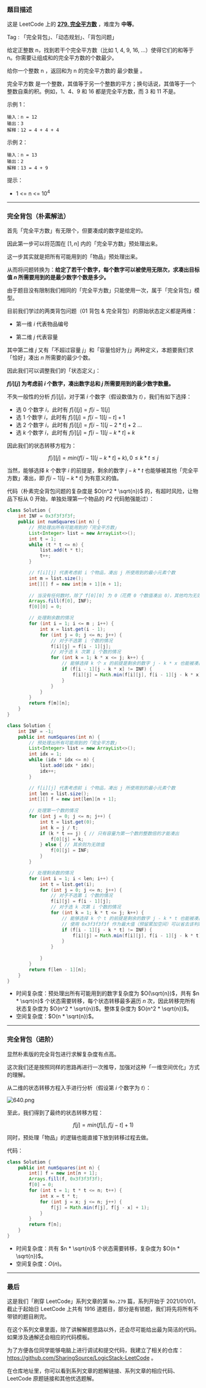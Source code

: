 ### 题目描述

这是 LeetCode 上的 **[279. 完全平方数](https://leetcode-cn.com/problems/perfect-squares/solution/gong-shui-san-xie-xiang-jie-wan-quan-bei-nqes/)** ，难度为 **中等**。

Tag : 「完全背包」、「动态规划」、「背包问题」

给定正整数 n，找到若干个完全平方数（比如 1, 4, 9, 16, ...）使得它们的和等于 n。你需要让组成和的完全平方数的个数最少。

给你一个整数 n ，返回和为 n 的完全平方数的 最少数量 。

完全平方数 是一个整数，其值等于另一个整数的平方；换句话说，其值等于一个整数自乘的积。例如，1、4、9 和 16 都是完全平方数，而 3 和 11 不是。


示例 1：
```
输入：n = 12
输出：3 
解释：12 = 4 + 4 + 4
```
示例 2：
```
输入：n = 13
输出：2
解释：13 = 4 + 9
```

提示：
* 1 <= n <= $10^4$

---

### 完全背包（朴素解法）

首先「完全平方数」有无限个，但要凑成的数字是给定的。

因此第一步可以将范围在 $[1, n]$ 内的「完全平方数」预处理出来。

这一步其实就是把所有可能用到的「物品」预处理出来。

从而将问题转换为：**给定了若干个数字，每个数字可以被使用无限次，求凑出目标值 $n$ 所需要用到的是最少数字个数是多少。**

由于题目没有限制我们相同的「完全平方数」只能使用一次，属于「完全背包」模型。

目前我们学过的两类背包问题（01 背包 & 完全背包）的原始状态定义都是两维：

* 第一维 $i$ 代表物品编号

* 第二维 $j$ 代表容量

其中第二维 $j$ 又有「不超过容量 $j$」和「容量恰好为 $j$」两种定义，本题要我们求「恰好」凑出 $n$ 所需要的最少个数。

因此我们可以调整我们的「状态定义」：

**$f[i][j]$ 为考虑前 $i$ 个数字，凑出数字总和 $j$ 所需要用到的最少数字数量。**

不失一般性的分析 $f[i][j]$，对于第 $i$ 个数字（假设数值为 $t$），我们有如下选择：

* 选 $0$ 个数字 $i$，此时有 $f[i][j] = f[i - 1][j]$
* 选 $1$ 个数字 $i$，此时有 $f[i][j] = f[i - 1][j - t] + 1$
* 选 $2$ 个数字 $i$，此时有 $f[i][j] = f[i - 1][j - 2 * t] + 2$
    ...
* 选 $k$ 个数字 $i$，此时有 $f[i][j] = f[i - 1][j - k * t] + k$

因此我们的状态转移方程为：

$$
f[i][j] = min(f[i-1][j-k*t]+k),0 \leqslant k * t \leqslant j
$$

当然，能够选择 $k$ 个数字 $i$ 的前提是，剩余的数字 $j - k * t$ 也能够被其他「完全平方数」凑出，即 $f[i - 1][j - k * t]$ 为有意义的值。

代码（朴素完全背包问题的复杂度是 $O(n^2 * \sqrt{n})$ 的，有超时风险，让物品下标从 $0$ 开始，单独处理第一个物品的 $P2$ 代码勉强能过）：
```Java []
class Solution {
    int INF = 0x3f3f3f3f;
    public int numSquares(int n) {
        // 预处理出所有可能用到的「完全平方数」
        List<Integer> list = new ArrayList<>();
        int t = 1;
        while (t * t <= n) {
            list.add(t * t);
            t++;
        }

        // f[i][j] 代表考虑前 i 个物品，凑出 j 所使用到的最小元素个数
        int m = list.size();
        int[][] f = new int[m + 1][n + 1]; 
        
        // 当没有任何数时，除了 f[0][0] 为 0（花费 0 个数值凑出 0），其他均为无效值
        Arrays.fill(f[0], INF);
        f[0][0] = 0; 

        // 处理剩余数的情况
        for (int i = 1; i <= m ; i++) {
            int x = list.get(i - 1);
            for (int j = 0; j <= n; j++) {
                // 对于不选第 i 个数的情况
                f[i][j] = f[i - 1][j];
                // 对于选 k 次第 i 个数的情况
                for (int k = 1; k * x <= j; k++) {
                    // 能够选择 k 个 x 的前提是剩余的数字 j - k * x 也能被凑出
                    if (f[i - 1][j - k * x] != INF) {
                        f[i][j] = Math.min(f[i][j], f[i - 1][j - k * x] + k);
                    }
                }
            }
        }
        return f[m][n];
    }
}
```
```Java []
class Solution {
    int INF = -1;
    public int numSquares(int n) {
        // 预处理出所有可能用到的「完全平方数」
        List<Integer> list = new ArrayList<>();
        int idx = 1;
        while (idx * idx <= n) {
            list.add(idx * idx);
            idx++;
        }

        // f[i][j] 代表考虑前 i 个物品，凑出 j 所使用到的最小元素个数
        int len = list.size();
        int[][] f = new int[len][n + 1]; 
        
        // 处理第一个数的情况
        for (int j = 0; j <= n; j++) {
            int t = list.get(0);
            int k = j / t;
            if (k * t == j) { // 只有容量为第一个数的整数倍的才能凑出
                f[0][j] = k; 
            } else { // 其余则为无效值
                f[0][j] = INF;
            }
        }

        // 处理剩余数的情况
        for (int i = 1; i < len; i++) {
            int t = list.get(i);
            for (int j = 0; j <= n; j++) {
                // 对于不选第 i 个数的情况
                f[i][j] = f[i - 1][j];
                // 对于选 k 次第 i 个数的情况
                for (int k = 1; k * t <= j; k++) {
                    // 能够选择 k 个 t 的前提是剩余的数字 j - k * t 也能被凑出
                    // 使用 0x3f3f3f3f 作为最大值（预留累加空间）可以省去该判断
                    if (f[i - 1][j - k * t] != INF) {
                        f[i][j] = Math.min(f[i][j], f[i - 1][j - k * t] + k);
                    }
                }
                
            }
        }
        return f[len - 1][n];
    }
}
```
* 时间复杂度：预处理出所有可能用到的数字复杂度为 $O(\sqrt{n})$，共有 $n * \sqrt{n}$ 个状态需要转移，每个状态转移最多遍历 $n$ 次，因此转移完所有状态复杂度为 $O(n^2 * \sqrt{n})$。整体复杂度为 $O(n^2 * \sqrt{n})$。
* 空间复杂度：$O(n * \sqrt{n})$。

***

### 完全背包（进阶）

显然朴素版的完全背包进行求解复杂度有点高。

这次我们还是按照同样的思路再进行一次推导，加强对这种「一维空间优化」方式的理解。

从二维的状态转移方程入手进行分析（假设第 $i$ 个数字为 $t$）：

![640.png](https://pic.leetcode-cn.com/1618579990-nKBWBw-640.png)

至此，我们得到了最终的状态转移方程：

$$
f[j] = min(f[j], f[j - t] + 1)
$$

同时，预处理「物品」的逻辑也能直接下放到转移过程去做。

代码：
```Java []
class Solution {
    public int numSquares(int n) {
        int[] f = new int[n + 1];
        Arrays.fill(f, 0x3f3f3f3f);
        f[0] = 0;
        for (int t = 1; t * t <= n; t++) {
            int x = t * t;
            for (int j = x; j <= n; j++) {
                f[j] = Math.min(f[j], f[j - x] + 1);
            }
        }
        return f[n];
    }
}
```
* 时间复杂度：共有 $n * \sqrt{n}$ 个状态需要转移，复杂度为 $O(n * \sqrt{n})$。
* 空间复杂度：$O(n)$。

---

### 最后

这是我们「刷穿 LeetCode」系列文章的第 `No.279` 篇，系列开始于 2021/01/01，截止于起始日 LeetCode 上共有 1916 道题目，部分是有锁题，我们将先将所有不带锁的题目刷完。

在这个系列文章里面，除了讲解解题思路以外，还会尽可能给出最为简洁的代码。如果涉及通解还会相应的代码模板。

为了方便各位同学能够电脑上进行调试和提交代码，我建立了相关的仓库：https://github.com/SharingSource/LogicStack-LeetCode 。

在仓库地址里，你可以看到系列文章的题解链接、系列文章的相应代码、LeetCode 原题链接和其他优选题解。

